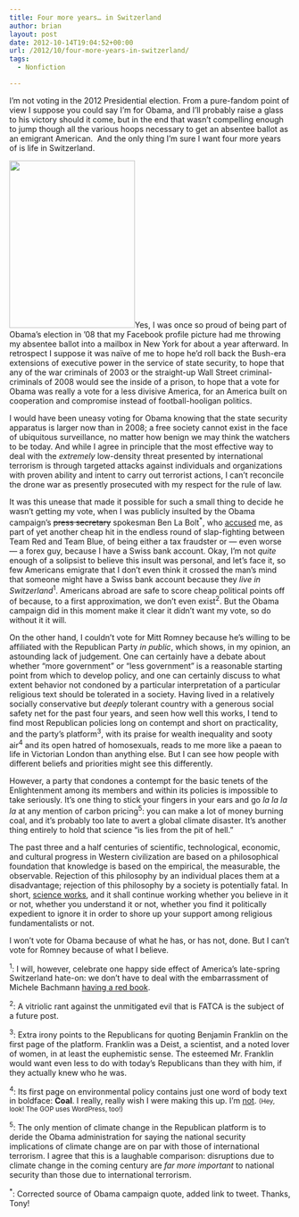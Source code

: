 ```yaml
---
title: Four more years… in Switzerland
author: brian
layout: post
date: 2012-10-14T19:04:52+00:00
url: /2012/10/four-more-years-in-switzerland/
tags:
  - Nonfiction

---
```

I&#8217;m not voting in the 2012 Presidential election. From a pure-fandom point of view I suppose you could say I&#8217;m for Obama, and I&#8217;ll probably raise a glass to his victory should it come, but in the end that wasn&#8217;t compelling enough to jump though all the various hoops necessary to get an absentee ballot as an emigrant American.  And the only thing I&#8217;m sure I want four more years of is life in Switzerland.

<!--more-->

[<img class="alignright size-medium wp-image-462" title="brian_voting_2008" src="http://trammell.ch/wp-content/uploads/2012/10/224189_1044046027843_2100_n-225x300.jpg" alt="" width="225" height="300" srcset="https://trammell.ch/wp-content/uploads/2012/10/224189_1044046027843_2100_n-225x300.jpg 225w, https://trammell.ch/wp-content/uploads/2012/10/224189_1044046027843_2100_n.jpg 453w" sizes="(max-width: 225px) 100vw, 225px" />][1]Yes, I was once so proud of being part of Obama&#8217;s election in &#8217;08 that my Facebook profile picture had me throwing my absentee ballot into a mailbox in New York for about a year afterward. In retrospect I suppose it was naïve of me to hope he&#8217;d roll back the Bush-era extensions of executive power in the service of state security, to hope that any of the war criminals of 2003 or the straight-up Wall Street criminal-criminals of 2008 would see the inside of a prison, to hope that a vote for Obama was really a vote for a less divisive America, for an America built on cooperation and compromise instead of football-hooligan politics.

I would have been uneasy voting for Obama knowing that the state security apparatus is larger now than in 2008; a free society cannot exist in the face of ubiquitous surveillance, no matter how benign we may think the watchers to be today. And while I agree in principle that the most effective way to deal with the _extremely_ low-density threat presented by international terrorism is through targeted attacks against individuals and organizations with proven ability and intent to carry out terrorist actions, I can&#8217;t reconcile the drone war as presently prosecuted with my respect for the rule of law.

It was this unease that made it possible for such a small thing to decide he wasn&#8217;t getting my vote, when I was publicly insulted by the Obama campaign&#8217;s <del>press secretary</del> spokesman Ben La Bolt<sup>*</sup>, who [accused][2] me, as part of yet another cheap hit in the endless round of slap-fighting between Team Red and Team Blue, of being either a tax fraudster or — even worse — a forex guy, because I have a Swiss bank account. Okay, I&#8217;m not _quite_ enough of a solipsist to believe this insult was personal, and let&#8217;s face it, so few Americans emigrate that I don&#8217;t even think it crossed the man&#8217;s mind that someone might have a Swiss bank account because they _live in Switzerland_<sup>1</sup>. Americans abroad are safe to score cheap political points off of because, to a first approximation, we don&#8217;t even exist<sup>2</sup>. But the Obama campaign did in this moment make it clear it didn&#8217;t want my vote, so do without it it will.

On the other hand, I couldn&#8217;t vote for Mitt Romney because he&#8217;s willing to be affiliated with the Republican Party _in public_, which shows, in my opinion, an astounding lack of judgement. One can certainly have a debate about whether &#8220;more government&#8221; or &#8220;less government&#8221; is a reasonable starting point from which to develop policy, and one can certainly discuss to what extent behavior not condoned by a particular interpretation of a particular religious text should be tolerated in a society. Having lived in a relatively socially conservative but _deeply_ tolerant country with a generous social safety net for the past four years, and seen how well this works, I tend to find most Republican policies long on contempt and short on practicality, and the party&#8217;s platform<sup>3</sup>, with its praise for wealth inequality and sooty air<sup>4</sup> and its open hatred of homosexuals, reads to me more like a paean to life in Victorian London than anything else. But I can see how people with different beliefs and priorities might see this differently.

However, a party that condones a contempt for the basic tenets of the Enlightenment among its members and within its policies is impossible to take seriously. It&#8217;s one thing to stick your fingers in your ears and go _la la la la_ at any mention of carbon pricing<sup>5</sup>: you can make a lot of money burning coal, and it&#8217;s probably too late to avert a global climate disaster. It&#8217;s another thing entirely to hold that science &#8220;is lies from the pit of hell.&#8221;

The past three and a half centuries of scientific, technological, economic, and cultural progress in Western civilization are based on a philosophical foundation that knowledge is based on the empirical, the measurable, the observable. Rejection of this philosophy by an individual places them at a disadvantage; rejection of this philosophy by a society is potentially fatal. In short, [science works][3], and it shall continue working whether you believe in it or not, whether you understand it or not, whether you find it politically expedient to ignore it in order to shore up your support among religious fundamentalists or not.

I won&#8217;t vote for Obama because of what he has, or has not, done. But I can&#8217;t vote for Romney because of what I believe.

<sup>1</sup>: I will, however, celebrate one happy side effect of America&#8217;s late-spring Switzerland hate-on: we don&#8217;t have to deal with the embarrassment of Michele Bachmann [having a red book][4].

<sup>2</sup>: A vitriolic rant against the unmitigated evil that is FATCA is the subject of a future post.

<sup>3</sup>: Extra irony points to the Republicans for quoting Benjamin Franklin on the first page of the platform. Franklin was a Deist, a scientist, and a noted lover of women, in at least the euphemistic sense. The esteemed Mr. Franklin would want even less to do with today&#8217;s Republicans than they with him, if they actually knew who he was.

<sup>4</sup>: Its first page on environmental policy contains just one word of body text in boldface: **Coal**. I really, really wish I were making this up. I&#8217;m [not][5]. <small>(Hey, look! The GOP uses WordPress, too!)</small>

<sup>5</sup>: The only mention of climate change in the Republican platform is to deride the Obama administration for saying the national security implications of climate change are on par with those of international terrorism. I agree that this is a laughable comparison: disruptions due to climate change in the coming century are _far more important_ to national security than those due to international terrorism.

<sup>*</sup>: Corrected source of Obama campaign quote, added link to tweet. Thanks, Tony!

 [1]: http://trammell.ch/wp-content/uploads/2012/10/224189_1044046027843_2100_n.jpg
 [2]: https://twitter.com/BenLaBolt/status/197296325476364289
 [3]: http://xkcd.com/54/
 [4]: http://www.swissinfo.ch/eng/politics/foreign_affairs/Bachmann_says_she_is_a_proud_American.html?cid=32673192
 [5]: http://www.gop.com/wp-content/uploads/2012/08/2012GOPPlatform.pdf